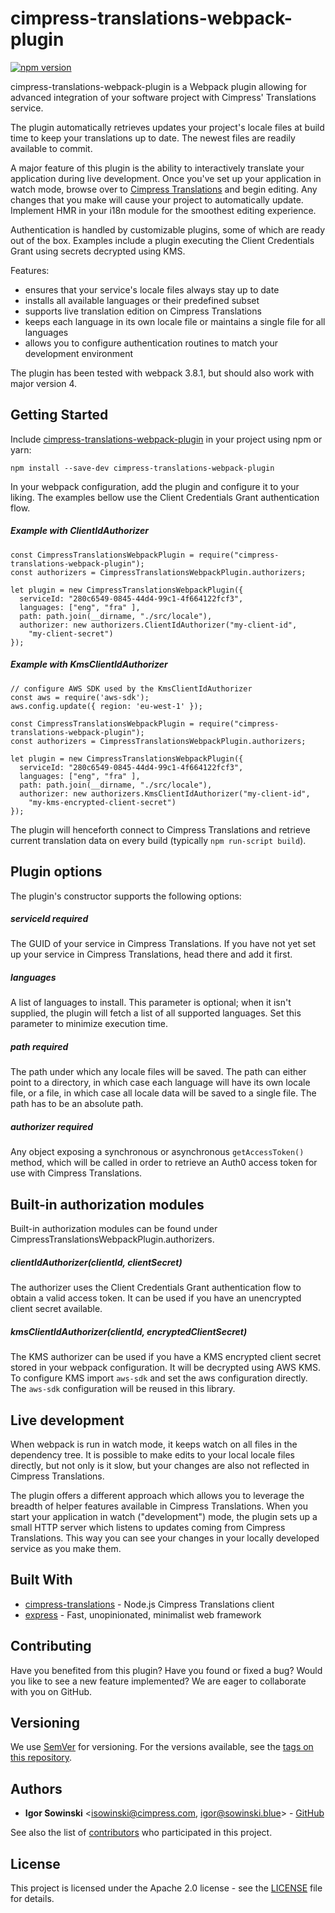 # cimpress-translations-webpack-plugin

[![npm version](https://badge.fury.io/js/cimpress-translations-webpack-plugin.svg)](https://badge.fury.io/js/cimpress-translations-webpack-plugin)

cimpress-translations-webpack-plugin is a Webpack plugin allowing for advanced integration of your software project with Cimpress' Translations service.

The plugin automatically retrieves updates your project's locale files at build time to keep your translations up to date. The newest files are readily available to commit.

A major feature of this plugin is the ability to interactively translate your application during live development. Once you've set up your application in watch mode, browse over to [Cimpress Translations](https://translations.cimpress.io) and begin editing. Any changes that you make will cause your project to automatically update. Implement HMR in your i18n module for the smoothest editing experience.

Authentication is handled by customizable plugins, some of which are ready out of the box. Examples include a plugin executing the Client Credentials Grant using secrets decrypted using KMS.

Features:
- ensures that your service's locale files always stay up to date
- installs all available languages or their predefined subset
- supports live translation edition on Cimpress Translations
- keeps each language in its own locale file or maintains a single file for all languages
- allows you to configure authentication routines to match your development environment

The plugin has been tested with webpack 3.8.1, but should also work with major version 4.

## Getting Started

Include [cimpress-translations-webpack-plugin](https://www.npmjs.com/package/cimpress-translations-webpack-plugin) in your project using npm or yarn:
```
npm install --save-dev cimpress-translations-webpack-plugin
```

In your webpack configuration, add the plugin and configure it to your liking. The examples bellow use the Client Credentials Grant authentication flow.
##### Example with ClientIdAuthorizer
```
const CimpressTranslationsWebpackPlugin = require("cimpress-translations-webpack-plugin");
const authorizers = CimpressTranslationsWebpackPlugin.authorizers;

let plugin = new CimpressTranslationsWebpackPlugin({
  serviceId: "280c6549-0845-44d4-99c1-4f664122fcf3",
  languages: ["eng", "fra" ],
  path: path.join(__dirname, "./src/locale"),
  authorizer: new authorizers.ClientIdAuthorizer("my-client-id",
    "my-client-secret")
});
```


##### Example with KmsClientIdAuthorizer
```
// configure AWS SDK used by the KmsClientIdAuthorizer
const aws = require('aws-sdk');
aws.config.update({ region: 'eu-west-1' });

const CimpressTranslationsWebpackPlugin = require("cimpress-translations-webpack-plugin");
const authorizers = CimpressTranslationsWebpackPlugin.authorizers;

let plugin = new CimpressTranslationsWebpackPlugin({
  serviceId: "280c6549-0845-44d4-99c1-4f664122fcf3",
  languages: ["eng", "fra" ],
  path: path.join(__dirname, "./src/locale"),
  authorizer: new authorizers.KmsClientIdAuthorizer("my-client-id",
    "my-kms-encrypted-client-secret")
});
```

The plugin will henceforth connect to Cimpress Translations and retrieve current translation data on every build (typically `npm run-script build`).

## Plugin options

The plugin's constructor supports the following options:

##### serviceId *required*

The GUID of your service in Cimpress Translations. If you have not yet set up your service in Cimpress Translations, head there and add it first.

##### languages

A list of languages to install. This parameter is optional; when it isn't supplied, the plugin will fetch a list of all supported languages. Set this parameter to minimize execution time.

##### path *required*

The path under which any locale files will be saved. The path can either point to a directory, in which case each language will have its own locale file, or a file, in which case all locale data will be saved to a single file. The path has to be an absolute path.

##### authorizer *required*

Any object exposing a synchronous or asynchronous `getAccessToken()` method, which will be called in order to retrieve an Auth0 access token for use with Cimpress Translations.

## Built-in authorization modules

Built-in authorization modules can be found under CimpressTranslationsWebpackPlugin.authorizers.

##### clientIdAuthorizer(clientId, clientSecret)

The authorizer uses the Client Credentials Grant authentication flow to obtain a valid access token. It can be used if you have an unencrypted client secret available.

##### kmsClientIdAuthorizer(clientId, encryptedClientSecret)

The KMS authorizer can be used if you have a KMS encrypted client secret stored in your webpack configuration. It will be decrypted using AWS KMS. To configure KMS import `aws-sdk` and set the aws configuration directly. The `aws-sdk` configuration will be reused in this library.

## Live development

When webpack is run in watch mode, it keeps watch on all files in the dependency tree. It is possible to make edits to your local locale files directly, but not only is it slow, but your changes are also not reflected in Cimpress Translations.

The plugin offers a different approach which allows you to leverage the breadth of helper features available in Cimpress Translations. When you start your application in watch ("development") mode, the plugin sets up a small HTTP server which listens to updates coming from Cimpress Translations. This way you can see your changes in your locally developed service as you make them.

## Built With

 * [cimpress-translations](https://github.com/Cimpress/cimpress-translations) - Node.js Cimpress Translations client
 * [express](https://github.com/expressjs/express) - Fast, unopinionated, minimalist web framework

## Contributing

Have you benefited from this plugin? Have you found or fixed a bug? Would you like to see a new feature implemented? We are eager to collaborate with you on GitHub.

## Versioning

We use [SemVer](http://semver.org/) for versioning. For the versions available, see the [tags on this repository](https://github.com/your/project/tags).

## Authors

 * **Igor Sowinski** <[isowinski@cimpress.com](mailto:isowinski@cimpress.com), [igor@sowinski.blue](mailto:igor@sowinski.blue)> - [GitHub](https://github.com/Igrom)

 See also the list of [contributors](https://github.com/Cimpress/cimpress-translations/graphs/contributors) who participated in this project.

## License

This project is licensed under the Apache 2.0 license - see the [LICENSE](LICENSE) file for details.
